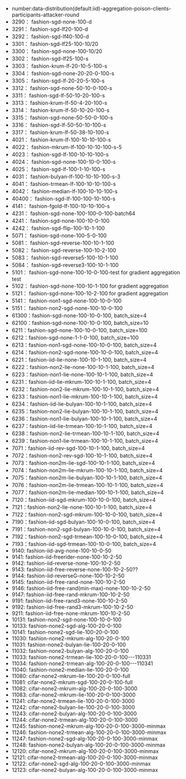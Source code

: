 - number:data-distribution(default:iid)-aggregation-poison-clients-participants-attacker-round
- 3290： fashion-sgd-none-100-d
- 3291： fashion-sgd-lf20-100-d
- 3292： fashion-sgd-lf40-100-d
- 3301： fashion-sgd-lf25-100-10/20
- 3300： fashion-sgd-none-100-10/20
- 3302： fashion-sgd-lf25-100-s
- 3303： fashion-krum-lf-20-10-5-100-s
- 3304： fashion-sgd-none-20-20-0-100-s
- 3305： fashion-sgd-lf-20-20-5-100-s
- 3312： fashion-sgd-none-50-10-0-100-s
- 3311： fashion-sgd-lf-50-10-20-100-s
- 3313： fashion-krum-lf-50-4-20-100-s
- 3314： fashion-krum-lf-50-10-20-100-s
- 3315： fashion-sgd-none-50-50-0-100-s
- 3316： fashion-sgd-lf-50-50-10-100-s
- 3317： fashion-krum-lf-50-38-10-100-s
- 4021： fashion-krum-lf-100-10-10-100-s
- 4022： fashion-mkrum-lf-100-10-10-100-s-5
- 4023： fashion-sgd-lf-100-10-10-100-s
- 4024： fashion-sgd-none-100-10-0-100-s
- 4025： fashion-sgd-lf-100-1-10-100-s
- 4031： fashion-bulyan-lf-100-10-10-100-s-3
- 4041： fashion-trmean-lf-100-10-10-100-s
- 4042： fashion-median-lf-100-10-10-100-s
- 40400： fashion-sgd-lf-100-100-10-100-s
- 4141： fashion-fgold-lf-100-10-10-100-s
- 4231： fashion-sgd-none-100-100-0-100-batch64
- 4241： fashion-sgd-none-100-10-0-100
- 4242： fashion-sgd-flip-100-10-1-100
- 5071： fashion-sgd-none-100-5-0-100
- 5081： fashion-sgd-reverse-100-10-1-100
- 5082： fashion-sgd-reverse-100-10-2-100
- 5083： fashion-sgd-reverse5-100-10-1-100
- 5084： fashion-sgd-reverse3-100-10-1-100
- 5101： fashion-sgd-none-100-10-0-100-test for gradient aggregation test
- 5102： fashion-sgd-none-100-10-1-100 for gradient aggregation
- 5121： fashion-sgd-none-100-10-2-100 for gradient aggregation
- 5141： fashion-non1-sgd-none-100-10-0-100
- 5151： fashion-non2-sgd-none-100-10-0-100
- 61300：fashion-sgd-none-100-10-0-100, batch_size=4
- 62100：fashion-sgd-none-100-10-0-100, batch_size=10
- 6211：fashion-sgd-none-100-10-0-100, batch_size=100
- 6212：fashion-sgd-none-1-1-0-100, batch_size=100
- 6213：fashion-non1-sgd-none-100-10-0-100, batch_size=4
- 6214：fashion-non2-sgd-none-100-10-0-100, batch_size=4
- 6221：fashion-iid-lie-none-100-10-1-100, batch_size=4
- 6222：fashion-non2-lie-none-100-10-1-100, batch_size=4
- 6223：fashion-non1-lie-none-100-10-1-100, batch_size=4
- 6231：fashion-iid-lie-mkrum-100-10-1-100, batch_size=4
- 6232：fashion-non2-lie-mkrum-100-10-1-100, batch_size=4
- 6233：fashion-non1-lie-mkrum-100-10-1-100, batch_size=4
- 6234：fashion-iid-lie-bulyan-100-10-1-100, batch_size=4
- 6235：fashion-non2-lie-bulyan-100-10-1-100, batch_size=4
- 6236：fashion-non1-lie-bulyan-100-10-1-100, batch_size=4
- 6237：fashion-iid-lie-trmean-100-10-1-100, batch_size=4
- 6238：fashion-non2-lie-trmean-100-10-1-100, batch_size=4
- 6239：fashion-non1-lie-trmean-100-10-1-100, batch_size=4
- 7071：fashion-iid-rev-sgd-100-10-1-100, batch_size=4
- 7072：fashion-non2-rev-sgd-100-10-1-100, batch_size=4
- 7073：fashion-non2m-lie-sgd-100-10-1-100, batch_size=4
- 7074：fashion-non2m-lie-mkrum-100-10-1-100, batch_size=4
- 7075：fashion-non2m-lie-bulyan-100-10-1-100, batch_size=4
- 7076：fashion-non2m-lie-trmean-100-10-1-100, batch_size=4
- 7077：fashion-non2m-lie-median-100-10-1-100, batch_size=4
- 7120：fashion-iid-sgd-mkrum-100-10-0-100, batch_size=4
- 7121：fashion-non2-lie-none-100-10-1-100, batch_size=4
- 7122：fashion-non2-sgd-mkrum-100-10-0-100, batch_size=4
- 7190：fashion-iid-sgd-bulyan-100-10-0-100, batch_size=4
- 7191：fashion-non2-sgd-bulyan-100-10-0-100, batch_size=4
- 7192：fashion-non2-sgd-trmean-100-10-0-100, batch_size=4
- 7193：fashion-iid-sgd-trmean-100-10-0-100, batch_size=4
- 9140: fashion-iid-avg-none-100-10-0-50
- 9141: fashion-iid-freerider-none-100-10-2-50
- 9142: fashion-iid-reverse-none-100-10-2-50
- 9143: fashion-iid-free-reverse-none-100-10-2-50??
- 9144: fashion-iid-reverseG-none-100-10-2-50
- 9145: fashion-iid-free-rand-none-100-10-2-50
- 9146: fashion-iid-free-rand(min-max)-none-100-10-2-50
- 9147: fashion-iid-free-rand-mkrum-100-10-2-50
- 9191: fashion-iid-free-rand3-none-100-10-2-50
- 9192: fashion-iid-free-rand3-mkrum-100-10-2-50
- 9211: fashion-iid-free-none-mkrum-100-10-2-50
- 10131: fashion-non2-sgd-none-100-10-0-100
- 10133: fashion-none2-sgd-alg-100-20-0-100
- 10141: fashion-none2-sgd-lie-100-20-0-100
- 11030: fashion-none2-mkrum-alg-100-20-0-100
- 11031: fashion-none2-bulyan-lie-100-20-0-100
- 11032: fashion-none2-bulyan-alg-100-20-0-100
- 11033: fashion-none2-trmean-lie-100-20-0-100---110331
- 11034: fashion-none2-trmean-alg-100-20-0-100---110341
- 11040: fashion-none2-median-lie-100-20-0-100
- 11080: cifar-none2-mkrum-lie-100-20-0-100-full
- 11081: cifar-none2-mkrum-sgd-100-20-0-100-full
- 11082: cifar-none2-mkrum-alg-100-20-0-100-3000
- 11083: cifar-none2-mkrum-lie-100-20-0-100-3000
- 11241: cifar-none2-trmean-lie-100-20-0-100-3000
- 11242: cifar-none2-bulyan-lie-100-20-0-100-3000
- 11243: cifar-none2-bulyan-alg-100-20-0-100-3000
- 11244: cifar-none2-trmean-alg-100-20-0-100-3000
- 11245: fashion-none2-mkrum-alg-100-20-0-100-3000-minmax
- 11246: fashion-none2-trmean-alg-100-20-0-100-3000-minmax
- 11247: fashion-none2-sgd-alg-100-20-0-100-3000-minmax
- 11248: fashion-none2-bulyan-alg-100-20-0-100-3000-minmax
- 12120: cifar-none2-mkrum-alg-100-20-0-100-3000-minmax
- 12121: cifar-none2-trmean-alg-100-20-0-100-3000-minmax
- 12122: cifar-none2-sgd-alg-100-20-0-100-3000-minmax
- 12123: cifar-none2-bulyan-alg-100-20-0-100-3000-minmax







